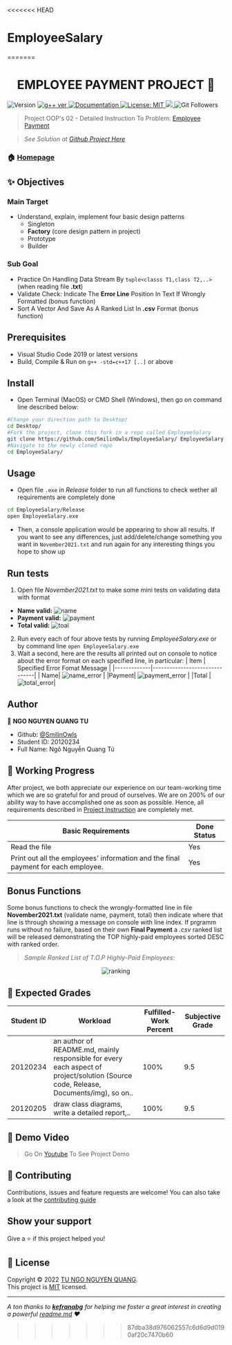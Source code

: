 <<<<<<< HEAD
# EmployeeSalary
=======
<h1 align="center">EMPLOYEE PAYMENT PROJECT 👋</h1>
<p>
  <img alt="Version" src="https://img.shields.io/badge/version-v1.0.0-blue.svg?cacheSeconds=2592000" />
  <a href="https://gcc.gnu.org/projects/cxx-status.html" target="_blank">
    <img alt="g++ ver" src="https://img.shields.io/badge/g%2B%2B---std%3Dc%2B%2B17-blue" />
  </a>
  <a href="https://github.com/SmilinOwls/MockStudentDataGenerator#readme" target="_blank">
    <img alt="Documentation" src="https://img.shields.io/badge/documentation-yes-brightgreen.svg" />
  </a>
  <a href="https://github.com/SmilinOwls/MockStudentDataGenerator/blob/master/LICENSE" target="_blank">
    <img alt="License: MIT" src="https://img.shields.io/badge/license-MIT-green" />
  </a>
  <a href="https://visualstudio.microsoft.com/downloads/">
    <img alth="IDE: Visual Studio Code 2019" src = "https://img.shields.io/badge/IDE-VS%20Code%202019-ff69b4"/>  
  </a>
  <img alt="Git Followers" src ="https://img.shields.io/github/followers/SmilinOwls?style=social"/>
</p>

> Project OOP's 02 - Detailed Instruction To Problem: [Employee Payment](https://tdquang7.notion.site/Project-Emloyee-payment-78ac0241bfea4e07b502020b0c20de86) 
 
> *See Solution at [Github Project Here](https://github.com/SmilinOwls/EmployeeSalary/)*

### 🏠 [Homepage](https://github.com/SmilinOwls/EmployeeSalary#readme)

## ✨ Objectives
   ### Main Target 
   - Understand, explain, implement four basic design patterns
        * Singleton
        * **Factory** (core design pattern in project)
        * Prototype
        * Builder
   ### Sub Goal
   - Practice On Handling Data Stream By `tuple<classs T1,class T2,..>` (when reading file **.txt**)
   - Validate Check: Indicate The **Error Line** Position In Text If Wrongly Formatted (bonus function)
   - Sort A Vector And Save As A Ranked List In **.csv** Format (bonus function)
  
## Prerequisites

- Visual Studio Code 2019 or latest versions
- Build, Compile & Run on `g++ -std=c++17 [..]` or above

## Install

- Open Terminal (MacOS) or CMD Shell (Windows), then go on command line described below:
```sh
#Change your direction path to Desktop/ 
cd Desktop/
#Fork the project, clone this fork in a repo called EmployeeSalary
git clone https://github.com/SmilinOwls/EmployeeSalary/ EmployeeSalary
#Navigate to the newly cloned repo
cd EmployeeSalary/
```
## Usage

- Open file `.exe` in *Release* folder to run all functions to check wether all requirements are completely done
```sh
cd EmployeeSalary/Release
open EmployeeSalary.exe
```
- Then, a console application would be appearing to show all results. If you want to see any differences, just add/delete/change something you want in `November2021.txt` and run again for any interesting things you hope to show up 

## Run tests

1. Open file *November2021.txt* to make some mini tests on validating data with format
 * **Name valid:**
      ![name]()
 * **Payment valid:**
      ![payment]()
 * **Total valid:**
      ![toal]()
2. Run every each of four above tests by running *EmployeeSalary.exe* or by command line `open EmployeeSalary.exe`
3. Wait a second, here are the results all printed out on console to notice about the error format on each specified line, in particular:
      |     Item    | Specified Error Fomat Message |
      |-------------|-------------------------------|
      | Name| ![name_error]()  |
      |Payment| ![payment_error]() |
      |Total | ![total_error]()|
      
## Author

👤 **NGO NGUYEN QUANG TU**

* Github: [@SmilinOwls](https://github.com/SmilinOwls "SmilinOwls")
* Student ID: 20120234
* Full Name: Ngô Nguyễn Quang Tú

## 📅 Working Progress

After project, we both appreciate our experience on our team-working time which we are so grateful for and proud of ourselves. We are on 200% of our ability way to have accomplished one as soon as possible. Hence, all requirements described in [Project Instruction](https://tdquang7.notion.site/Project-Mock-data-generator-1-7c70a1a81b724049bd82ede839e2ff24) are completely met.

|Basic Requirements|Done Status|
|------------------|-----------|
|Read the file|Yes|
|Print out all the employees' information and the final payment for each employee.|Yes|

## Bonus Functions

Some bonus functions to check the wrongly-formatted line in file **November2021.txt** (validate name, payment, total) then indicate where that line is through showing a message on console with line index. If prgramm runs without no failure, based on their own **Final Payment** a <i> .csv </i> ranked list will be released demonstrating the TOP highly-paid employees sorted DESC with ranked order. 
 
> *Sample Ranked List of T.O.P Highly-Paid Employees:*

<div align='center'> <img alt='ranking' src=""/> </div>

## 💯 Expected Grades

|Student ID| Workload |  Fulfilled-Work Percent | Subjective Grade |
|----------|----------|-------------------------|------------------|
|20120234  | an author of README.md, mainly responsible for every each aspect of project/solution (Source code, Release, Documents/img), so on..  |       100%          |          9.5        |
|20120205  |  draw class diagrams, write a detailed report,..        |               100%          |         9.5         |

## 🎥 Demo Video 

> Go On [Youtube]() To See Project Demo

## 🤝 Contributing

Contributions, issues and feature requests are welcome! You can also take a look at the [contributing guide](https://github.com/SmilinOwls/EmployeeSalary/blob/master/CONTRIBUTING.md)

## Show your support

Give a ⭐️ if this project helped you!

## 📝 License

Copyright © 2022 [TU NGO NGUYEN QUANG](https://github.com/SmilinOwls).<br />
This project is [MIT](https://github.com/SmilinOwls/MockStudentDataGenerator/blob/master/LICENSE) licensed.

***
_A ton thanks to [**kefranabg**](https://github.com/kefranabg) for helping me foster a great interest in creating a powerful [readme.md](https://github.com/SmilinOwls/MockStudentDataGenerator/blob/master/README.md) ❤️_
>>>>>>> 87dba38d976062557c6d6d9d0190af20c7470b60
